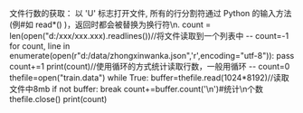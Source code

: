 文件行数的获取：
    以 'U' 标志打开文件, 所有的行分割符通过 Python 的输入方法(例#如 read*() )，返回时都会被替换为换行符\n.
    count = len(open("d:/xxx/xxx.xxx).readlines())//将文件读取到一个列表中
    --
    count=-1
    for count, line in enumerate(open(r"d:/data/zhongxinwanka.json",'r',encoding="utf-8")):
        pass
    count+=1
    print(count)//使用循环的方式统计读取行数，一般用循环 
    --
    count=0
    thefile=open("train.data")
    while True:
        buffer=thefile.read(1024*8192)//读取文件中8mb
        if not buffer:
            break
        count+=buffer.count('\n')#统计\n个数
    thefile.close()
    print(count)
    
    